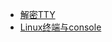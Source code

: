 - [解密TTY](https://www.cnblogs.com/liqiuhao/p/9031803.html)
- [Linux终端与console](https://www.cnblogs.com/sparkdev/p/11460821.html)

